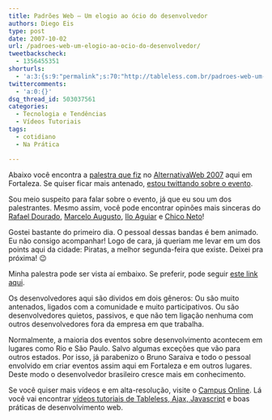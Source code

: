 ```yaml
---
title: Padrões Web – Um elogio ao ócio do desenvolvedor
authors: Diego Eis
type: post
date: 2007-10-02
url: /padroes-web-um-elogio-ao-ocio-do-desenvolvedor/
tweetbackscheck:
  - 1356455351
shorturls:
  - 'a:3:{s:9:"permalink";s:70:"http://tableless.com.br/padroes-web-um-elogio-ao-ocio-do-desenvolvedor";s:7:"tinyurl";s:26:"http://tinyurl.com/3t7d6a9";s:4:"isgd";s:19:"http://is.gd/7MrJnP";}'
twittercomments:
  - 'a:0:{}'
dsq_thread_id: 503037561
categories:
  - Tecnologia e Tendências
  - Vídeos Tutoriais
tags:
  - cotidiano
  - Na Prática

---
```

Abaixo você encontra a [palestra que fiz][1] no [AlternativaWeb 2007][2] aqui em Fortaleza. Se quiser ficar mais antenado, [estou twittando sobre o evento][3].

Sou meio suspeito para falar sobre o evento, já que eu sou um dos palestrantes. Mesmo assim, você pode encontrar opinões mais sinceras do [Rafael Dourado][4], [Marcelo Augusto][5], [Ilo Aguiar][6] e [Chico Neto][7]!

Gostei bastante do primeiro dia. O pessoal dessas bandas é bem animado. Eu não consigo acompanhar! Logo de cara, já queriam me levar em um dos points aqui da cidade: Piratas, a melhor segunda-feira que existe. Deixei pra próxima! 😉

Minha palestra pode ser vista aí embaixo. Se preferir, pode seguir [este link aqui][1].
  
Os desenvolvedores aqui são dividos em dois gêneros: Ou são muito antenados, ligados com a comunidade e muito participativos. Ou são desenvolvedores quietos, passivos, e que não tem ligação nenhuma com outros desenvolvedores fora da empresa em que trabalha.

Normalmente, a maioria dos eventos sobre desenvolvimento acontecem em lugares como Rio e São Paulo. Salvo algumas exceções que vão para outros estados. Por isso, já parabenizo o Bruno Saraiva e todo o pessoal envolvido em criar eventos assim aqui em Fortaleza e em outros lugares. Deste modo o desenvolvedor brasileiro cresce mais em conhecimento.



Se você quiser mais vídeos e em alta-resolução, visite o [Campus Online][8]. Lá você vai encontrar [vídeos tutoriais de Tableless, Ajax, Javascript][9] e boas práticas de desenvolvimento web.

 [1]: http://www.slideshare.net/diegoeis/padres-web-um-elogio-ao-cio-do-desenvolvedor/
 [2]: http://www.alternativaweb2007.com.br/
 [3]: http://twitter.com/diegoeis/
 [4]: http://www.netlus.com.br/alternativa-web-2007-1o-dia/
 [5]: http://www.teoriaglacial.com/2007/10/02/alternativa-web-2007-1o-dia
 [6]: http://verdesmares.globo.com/v3/canais/noticias.asp?codigo=194034&modulo=181
 [7]: http://www.netlus.com.br/alternativa-web-primeiramente/
 [8]: http://campus.visie.com.br/ "Vídeo aulas sobre Tableless e Ajax."
 [9]: http://campus.visie.com.br/ "Vídeos sobre Tableless e Ajax"